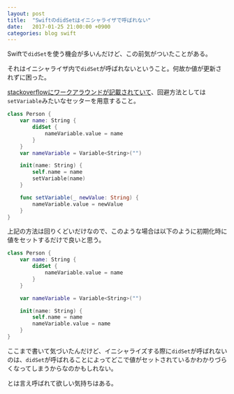 ```yaml
---
layout: post
title:  "SwiftのdidSetはイニシャライザで呼ばれない"
date:   2017-01-25 21:00:00 +0900
categories: blog swift
---
```

Swiftで`didSet`を使う機会が多いんだけど、この前気がついたことがある。

それはイニシャライザ内で`didSet`が呼ばれないということ。何故か値が更新されずに困った。

[stackoverflowにワークアラウンドが記載されていて](http://stackoverflow.com/questions/25230780/is-it-possible-to-allow-didset-to-be-called-during-initialization-in-swift```)、回避方法としては`setVariable`みたいなセッターを用意すること。


```swift
class Person {
    var name: String {
        didSet {
            nameVariable.value = name
        }
    }
    var nameVariable = Variable<String>("")

    init(name: String) {
        self.name = name
        setVariable(name)
    }

    func setVariable(_ newValue: String) {
        nameVariable.value = newValue
    }
}
```


上記の方法は回りくどいだけなので、このような場合は以下のように初期化時に値をセットするだけで良いと思う。

```swift
class Person {
    var name: String {
        didSet {
            nameVariable.value = name
        }
    }

    var nameVariable = Variable<String>("")

    init(name: String) {
        self.name = name
        nameVariable.value = name
    }
}
```

ここまで書いて気づいたんだけど、イニシャライズする際に`didSet`が呼ばれないのは、`didSet`が呼ばれることによってどこで値がセットされているかわかりづらくなってしまうからなのかもしれない。

とは言え呼ばれて欲しい気持ちはある。